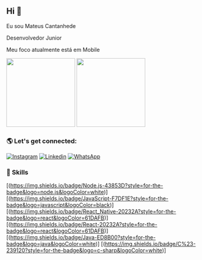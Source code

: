 ## Hi 👨

Eu sou Mateus Cantanhede

Desenvolvedor Junior

Meu foco atualmente está em Mobile

<div>
  <img height="180em" src="https://github-readme-stats.vercel.app/api?username=MateusCantanhede&show_icons=true&theme=radical"/>
  <img height="180em" src="https://github-readme-stats.vercel.app/api/top-langs/?username=MateusCantanhede&show_icons=true&theme=radical"/> 
<div/>
  
### 🌎 Let's get connected:
  
  [![Instagram](https://img.shields.io/badge/Instagram-E4405F?style=for-the-badge&logo=instagram&logoColor=white)](https://www.instagram.com/mateus.cantanhede/)
  [![Linkedin](https://img.shields.io/badge/LinkedIn-0077B5?style=for-the-badge&logo=linkedin&logoColor=white)](https://www.linkedin.com/in/mateus-cantanhede-618764104/)
  [![WhatsApp](https://img.shields.io/badge/WhatsApp-25D366?style=for-the-badge&logo=whatsapp&logoColor=white)](https://wa.me/5598991386238)
  <br>
  
### 🚀 Skills
  [(https://img.shields.io/badge/Node.js-43853D?style=for-the-badge&logo=node.js&logoColor=white)]
  [(https://img.shields.io/badge/JavaScript-F7DF1E?style=for-the-badge&logo=javascript&logoColor=black)]
  [(https://img.shields.io/badge/React_Native-20232A?style=for-the-badge&logo=react&logoColor=61DAFB)]
  [(https://img.shields.io/badge/React-20232A?style=for-the-badge&logo=react&logoColor=61DAFB)]
  [(https://img.shields.io/badge/Java-ED8B00?style=for-the-badge&logo=java&logoColor=white)]
  [(https://img.shields.io/badge/C%23-239120?style=for-the-badge&logo=c-sharp&logoColor=white)]
